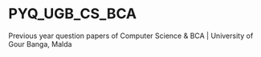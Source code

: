 # PYQ_UGB_CS_BCA
Previous year question papers of Computer Science &amp; BCA | University of Gour Banga, Malda
